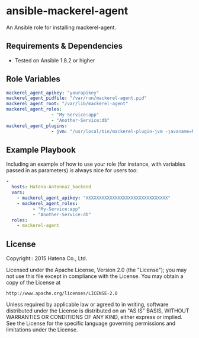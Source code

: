 ansible-mackerel-agent
======================

An Ansible role for installing mackerel-agent.

Requirements & Dependencies
---------------------------

- Tested on Ansible 1.8.2 or higher

Role Variables
--------------

```yml
mackerel_agent_apikey: "yourapikey"
mackerel_agent_pidfile: "/var/run/mackerel-agent.pid"
mackerel_agent_root: "/var/lib/mackerel-agent"
mackerel_agent_roles:
                 - "My-Service:app"
                 - "Another-Service:db"
mackerel_agent_plugins:
                 - jvm: "/usr/local/bin/mackerel-plugin-jvm -javaname=NettyServer"
```

Example Playbook
----------------

Including an example of how to use your role (for instance, with variables passed in as parameters) is always nice for users too:

```yml 
- 
  hosts: Hatena-Antenna2_backend
  vars:
    - mackerel_agent_apikey: "XXXXXXXXXXXXXXXXXXXXXXXXXXXXXXX"
    - mackerel_agent_roles:
          - "My-Service:app"
          - "Another-Service:db"
  roles:
    - mackerel-agent
```

License
-------

Copyright:: 2015 Hatena Co., Ltd.

Licensed under the Apache License, Version 2.0 (the "License");
you may not use this file except in compliance with the License.
You may obtain a copy of the License at

    http://www.apache.org/licenses/LICENSE-2.0

Unless required by applicable law or agreed to in writing, software
distributed under the License is distributed on an "AS IS" BASIS,
WITHOUT WARRANTIES OR CONDITIONS OF ANY KIND, either express or implied.
See the License for the specific language governing permissions and
limitations under the License.

